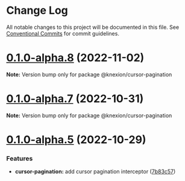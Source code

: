 # Change Log

All notable changes to this project will be documented in this file.
See [Conventional Commits](https://conventionalcommits.org) for commit guidelines.

# [0.1.0-alpha.8](https://github.com/seedium/knexion/compare/v0.1.0-alpha.7...v0.1.0-alpha.8) (2022-11-02)

**Note:** Version bump only for package @knexion/cursor-pagination





# [0.1.0-alpha.7](https://github.com/seedium/knexion/compare/v0.1.0-alpha.6...v0.1.0-alpha.7) (2022-10-31)

**Note:** Version bump only for package @knexion/cursor-pagination





# [0.1.0-alpha.5](https://github.com/seedium/knexion/compare/v0.1.0-alpha.4...v0.1.0-alpha.5) (2022-10-29)


### Features

* **cursor-pagination:** add cursor pagination interceptor ([7b83c57](https://github.com/seedium/knexion/commit/7b83c571181341fc79bb8e99f41af9ada81c1b0b))
